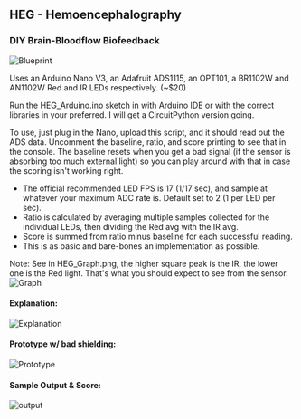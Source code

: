 ## HEG - Hemoencephalography
### DIY Brain-Bloodflow Biofeedback

![Blueprint](https://raw.githubusercontent.com/moothyknight/HEG_Arduino/master/HEG_Arduino_BP.png)

Uses an Arduino Nano V3, an Adafruit ADS1115, an OPT101, a BR1102W and AN1102W Red and IR LEDs respectively. (~$20)

Run the HEG_Arduino.ino sketch in with Arduino IDE or with the correct libraries in your preferred.
I will get a CircuitPython version going.

To use, just plug in the Nano, upload this script, and it should read out
the ADS data. 
Uncomment the baseline, ratio, and score printing to see that in the console. 
The baseline resets when you get a bad signal (if the sensor is absorbing too much external light) 
so you can play around with that in case the scoring isn't working right. 

- The official recommended LED FPS is 17 (1/17 sec), and sample at whatever your maximum ADC rate is. Default set to 2 (1 per LED per sec).
- Ratio is calculated by averaging multiple samples collected for the individual LEDs, then dividing the Red avg with the IR avg. 
- Score is summed from ratio minus baseline for each successful reading.
- This is as basic and bare-bones an implementation as possible. 


Note: See in HEG_Graph.png, the higher square peak is the IR, the lower one is the Red light. That's what you should expect to see from the sensor.
![Graph](https://raw.githubusercontent.com/moothyknight/HEG_Arduino/master/HEG_Graph.PNG)


#### Explanation:
![Explanation](https://raw.githubusercontent.com/moothyknight/HEG_Arduino/master/HEGExplained.png)

#### Prototype w/ bad shielding:
![Prototype](https://raw.githubusercontent.com/moothyknight/HEG_Arduino/master/HEG_Arduino_Proto.jpg)

#### Sample Output & Score:
![output](https://raw.githubusercontent.com/moothyknight/HEG_Arduino/master/HEGOutput.PNG)
